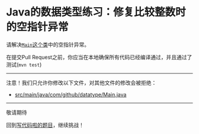 # Java的数据类型练习：修复比较整数时的空指针异常

请解决[`Main`这个类](https://github.com/hcsp/fix-npe-in-compare-integers/blob/master/src/main/java/com/github/datatype/Main.java)中的空指针异常。

在提交Pull Request之前，你应当在本地确保所有代码已经编译通过，并且通过了测试(`mvn test`)

-----
注意！我们只允许你修改以下文件，对其他文件的修改会被拒绝：
- [src/main/java/com/github/datatype/Main.java](https://github.com/hcsp/fix-npe-in-compare-integers/blob/master/src/main/java/com/github/datatype/Main.java)
-----


敬请期待

回到[写代码啦的题目](https://xiedaimala.com/tasks/316bb6cc-6aa6-4dac-85e4-ce1c01b72c83/quizzes/6deff641-d53b-485b-9253-614655e16f3b)，继续挑战！
